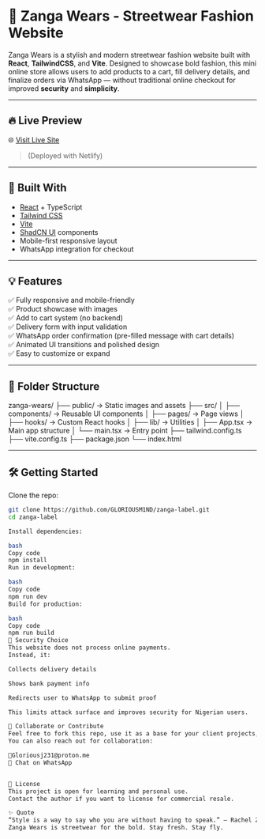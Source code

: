 # 🧢 Zanga Wears - Streetwear Fashion Website

Zanga Wears is a stylish and modern streetwear fashion website built with **React**, **TailwindCSS**, and **Vite**. Designed to showcase bold fashion, this mini online store allows users to add products to a cart, fill delivery details, and finalize orders via WhatsApp — without traditional online checkout for improved **security** and **simplicity**.

---

## 🔥 Live Preview

🌐 [Visit Live Site](https:\\zangalabel.com)  
> (Deployed with Netlify)

---

## 🧰 Built With

- [React](https://reactjs.org/) + TypeScript
- [Tailwind CSS](https://tailwindcss.com/)
- [Vite](https://vitejs.dev/)
- [ShadCN UI](https://ui.shadcn.dev/) components
- Mobile-first responsive layout
- WhatsApp integration for checkout

---

## 💡 Features

✅ Fully responsive and mobile-friendly  
✅ Product showcase with images  
✅ Add to cart system (no backend)  
✅ Delivery form with input validation  
✅ WhatsApp order confirmation (pre-filled message with cart details)  
✅ Animated UI transitions and polished design  
✅ Easy to customize or expand

---

## 📁 Folder Structure
zanga-wears/
├── public/ → Static images and assets
├── src/
│ ├── components/ → Reusable UI components
│ ├── pages/ → Page views
│ ├── hooks/ → Custom React hooks
│ ├── lib/ → Utilities
│ ├── App.tsx → Main app structure
│ └── main.tsx → Entry point
├── tailwind.config.ts
├── vite.config.ts
├── package.json
└── index.html


---

## 🛠️ Getting Started

Clone the repo:

```bash
git clone https://github.com/GLORIOUSM1ND/zanga-label.git
cd zanga-label

Install dependencies:

bash
Copy code
npm install
Run in development:

bash
Copy code
npm run dev
Build for production:

bash
Copy code
npm run build
🔐 Security Choice
This website does not process online payments.
Instead, it:

Collects delivery details

Shows bank payment info

Redirects user to WhatsApp to submit proof

This limits attack surface and improves security for Nigerian users.

🤝 Collaborate or Contribute
Feel free to fork this repo, use it as a base for your client projects, or contribute ideas.
You can also reach out for collaboration:

📧Gloriousj231@proton.me
💬 Chat on WhatsApp


🏁 License
This project is open for learning and personal use.
Contact the author if you want to license for commercial resale.

✨ Quote
“Style is a way to say who you are without having to speak.” – Rachel Zoe
Zanga Wears is streetwear for the bold. Stay fresh. Stay fly.


